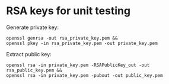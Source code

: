 # RSA keys for unit testing

Generate private key:

    openssl genrsa -out rsa_private_key.pem &&
    openssl pkey -in rsa_private_key.pem -out private_key.pem

Extract public key:

    openssl rsa -in private_key.pem -RSAPublicKey_out -out rsa_public_key.pem &&
    openssl rsa -in private_key.pem -pubout -out public_key.pem
